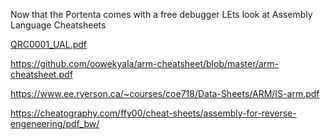 Now that the Portenta comes with a free debugger LEts look at Assembly Language Cheatsheets

[QRC0001_UAL.pdf](QRC0001_UAL.pdf)

https://github.com/oowekyala/arm-cheatsheet/blob/master/arm-cheatsheet.pdf

https://www.ee.ryerson.ca/~courses/coe718/Data-Sheets/ARM/IS-arm.pdf

https://cheatography.com/ffy00/cheat-sheets/assembly-for-reverse-engeneering/pdf_bw/






<object data="QRC0001_UAL.pdf" type="application/pdf" width="100%"> 
</object>


